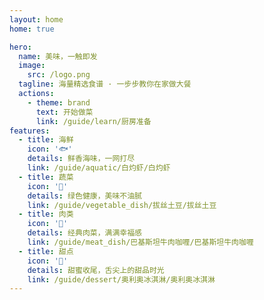 ```yaml
---
layout: home
home: true

hero:
  name: 美味，一触即发
  image:
    src: /logo.png
  tagline: 海量精选食谱 · 一步步教你在家做大餐
  actions:
    - theme: brand
      text: 开始做菜
      link: /guide/learn/厨房准备
features:
  - title: 海鲜
    icon: '🐟'
    details: 鲜香海味，一网打尽
    link: /guide/aquatic/白灼虾/白灼虾
  - title: 蔬菜
    icon: '🌱'
    details: 绿色健康，美味不油腻
    link: /guide/vegetable_dish/拔丝土豆/拔丝土豆
  - title: 肉类
    icon: '🍖'
    details: 经典肉菜，满满幸福感
    link: /guide/meat_dish/巴基斯坦牛肉咖喱/巴基斯坦牛肉咖喱
  - title: 甜点
    icon: '🍰'
    details: 甜蜜收尾，舌尖上的甜品时光
    link: /guide/dessert/奥利奥冰淇淋/奥利奥冰淇淋
---
```


